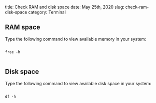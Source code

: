 title: Check RAM and disk space
date: May 25th, 2020
slug: check-ram-disk-space
category: Terminal

## RAM space
Type the following command to view available memory in your system:
<pre>
<code class="bash">
free -h
</code>
</pre>

## Disk space
Type the following command to view available disk space in your system:
<pre>
<code class="bash">
df -h
</code>
</pre>
